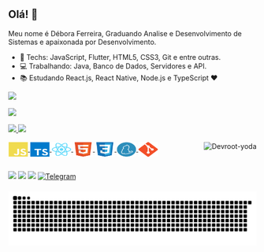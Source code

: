 ## Olá! 👋 
Meu nome é Débora Ferreira, Graduando Analise e Desenvolvimento de Sistemas e apaixonada por Desenvolvimento.

- :blue_heart: Techs: JavaScript, Flutter, HTML5, CSS3, Git e entre outras.
- :computer: Trabalhando: Java, Banco de Dados, Servidores e API.
- :books: Estudando React.js, React Native, Node.js e TypeScript :heart:

 ![](https://komarev.com/ghpvc/?username=debora7376&color=604cae&label=PROFILE+VIEWS)

<a href="https://hits.seeyoufarm.com"><img src="https://hits.seeyoufarm.com/api/count/incr/badge.svg?url=https%3A%2F%2Fgithub.com%2FDebora7376&count_bg=%235B45B2&title_bg=%23555555&icon=gnuicecat.svg&icon_color=%23E7E7E7&title=HOME+PAGES+VIEWS&edge_flat=false"/></a>

 <div>
  <a href="https://github.com/debora7376">
  <img height="180em" src="https://github-readme-stats.vercel.app/api?username=debora7376&show_icons=true&theme=dracula&include_all_commits=true&count_private=true"/>
  <img height="180em" src="https://github-readme-stats.vercel.app/api/top-langs/?username=debora7376&layout=compact&langs_count=7&theme=dracula"/>
</div>
<div style="display: inline_block"><br>
  <img align="center" alt="Devroot-Js" height="30" width="40" src="https://raw.githubusercontent.com/devicons/devicon/master/icons/javascript/javascript-plain.svg">
  <img align="center" alt="Devroot-Ts" height="30" width="40" src="https://raw.githubusercontent.com/devicons/devicon/master/icons/typescript/typescript-plain.svg">
  <img align="center" alt="Devroot-React" height="30" width="40" src="https://raw.githubusercontent.com/devicons/devicon/master/icons/react/react-original.svg">
  <img align="center" alt="Devroot-HTML" height="30" width="40" src="https://raw.githubusercontent.com/devicons/devicon/master/icons/html5/html5-original.svg">
  <img align="center" alt="Devroot-CSS" height="30" width="40" src="https://raw.githubusercontent.com/devicons/devicon/master/icons/css3/css3-original.svg">
  <img align="center" alt="Devroot-CSS" height="30" width="40" src="https://raw.githubusercontent.com/devicons/devicon/master/icons/yarn/yarn-original.svg">
  <img align="center" alt="Devroot-CSS" height="30" width="40" src="https://raw.githubusercontent.com/devicons/devicon/master/icons/git/git-original.svg">
  <img align="right" alt="Devroot-yoda" height="100" src="https://media.giphy.com/media/VTtANKl0beDFQRLDTh/giphy.gif">
</div>
  
  ##
 
<div>
  <a href="https://www.instagram.com/debora_araujo97" target="_blank"><img src="https://img.shields.io/badge/-Instagram-%23E4405F?style=for-the-badge&logo=instagram&logoColor=white" target="_blank"></a>
  <a href = "mailto:devsouza.root@gmail.com"><img src="https://img.shields.io/badge/-Gmail-%23333?style=for-the-badge&logo=gmail&logoColor=white" target="_blank"></a>
  <a href="https://www.linkedin.com/in/debora7376" target="_blank"><img src="https://img.shields.io/badge/-LinkedIn-%230077B5?style=for-the-badge&logo=linkedin&logoColor=white" target="_blank"></a> 
<a target="_blank" href="https://t.me/debora7376" target="_blank"><img alt="Telegram" src="https://img.shields.io/badge/telegram-%231DA1F2.svg?&style=for-the-badge&logo=telegram&logoColor=white" /></a>
 
 ![github contribution grid snake animation](https://raw.githubusercontent.com/debora7376/debora7376/output/github-contribution-grid-snake.svg)
 
</div>
